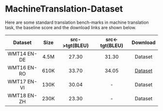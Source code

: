 # MachineTranslation-Dataset

Here are some standard translation bench-marks in machine translation task, the baseline score and the download links are shown below.

|   Dataset   | Size | src->tgt(BLEU) | src<-tgt(BLEU) |                   Download                   |
| :---------: | :--: | :------------: | :------------: | :------------------------------------------: |
| WMT14 EN-DE | 4.5M |     27.30      |     31.30      |                   Dataset                    |
| WMT16 EN-RO | 610K |     33.70      |     34.05      | [Dataset](https://jbox.sjtu.edu.cn/l/l1cIkt) |
| WMT17 EN-VI | 130K |     30.04      |       -        |                   Dataset                    |
| WMT18 EN-ZH | 230K |     23.30      |       -        |                   Dataset                    |

